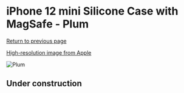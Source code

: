 # iPhone 12 mini Silicone Case with MagSafe - Plum

[Return to previous page](/iphone_12)

[High-resolution image from Apple](https://store.storeimages.cdn-apple.com/8756/as-images.apple.com/is/MHKQ3?wid=4500&hei=4500&fmt=png)

<div style="width: 500px"><img src="/everyphone/MHKQ3.png" alt="Plum"></div>

## Under construction
